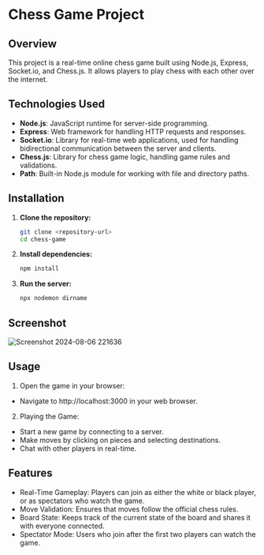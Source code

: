 # Chess Game Project

## Overview
This project is a real-time online chess game built using Node.js, Express, Socket.io, and Chess.js. It allows players to play chess with each other over the internet.

## Technologies Used
- **Node.js**: JavaScript runtime for server-side programming.
- **Express**: Web framework for handling HTTP requests and responses.
- **Socket.io**: Library for real-time web applications, used for handling bidirectional communication between the server and clients.
- **Chess.js**: Library for chess game logic, handling game rules and validations.
- **Path**: Built-in Node.js module for working with file and directory paths.

## Installation

1. **Clone the repository:**
   ```bash
   git clone <repository-url>
   cd chess-game
2. **Install dependencies:**
   ```bash
   npm install
3. **Run the server:**
   ```bash
   npx nodemon dirname

## Screenshot

![Screenshot 2024-08-06 221636](https://github.com/user-attachments/assets/8365c41e-f19b-49dc-b024-e9a0ad3d6e1c)

## Usage

1. Open the game in your browser:
- Navigate to http://localhost:3000 in your web browser.

2. Playing the Game:

- Start a new game by connecting to a server.
- Make moves by clicking on pieces and selecting destinations.
- Chat with other players in real-time.

## Features

- Real-Time Gameplay: Players can join as either the white or black player, or as spectators who watch the game.
- Move Validation: Ensures that moves follow the official chess rules.
- Board State: Keeps track of the current state of the board and shares it with everyone connected.
- Spectator Mode: Users who join after the first two players can watch the game.
